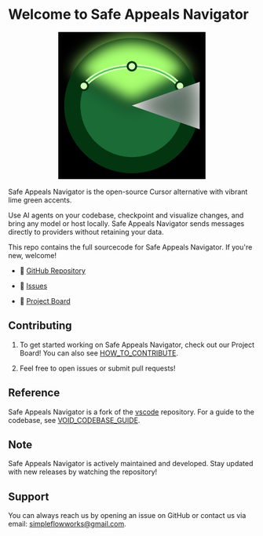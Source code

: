 # Welcome to Safe Appeals Navigator

<div align="center">
 <img
  src="./void_icons/slice_of_void.png"
   alt="Safe Appeals Navigator Welcome"
  width="300"
   height="300"
 />
</div>

Safe Appeals Navigator is the open-source Cursor alternative with vibrant lime green accents.

Use AI agents on your codebase, checkpoint and visualize changes, and bring any model or host locally. Safe Appeals Navigator sends messages directly to providers without retaining your data.

This repo contains the full sourcecode for Safe Appeals Navigator. If you're new, welcome!

- 🧭 [GitHub Repository](https://github.com/savagelysubtle/SafeAppeals2.0)

- 👋 [Issues](https://github.com/savagelysubtle/SafeAppeals2.0/issues)

- 🚙 [Project Board](https://github.com/savagelysubtle/SafeAppeals2.0/projects)

## Contributing

1. To get started working on Safe Appeals Navigator, check out our Project Board! You can also see [HOW_TO_CONTRIBUTE](https://github.com/savagelysubtle/SafeAppeals2.0/blob/main/HOW_TO_CONTRIBUTE.md).

2. Feel free to open issues or submit pull requests!

## Reference

Safe Appeals Navigator is a fork of the [vscode](https://github.com/microsoft/vscode) repository. For a guide to the codebase, see [VOID_CODEBASE_GUIDE](https://github.com/savagelysubtle/SafeAppeals2.0/blob/main/VOID_CODEBASE_GUIDE.md).

## Note

Safe Appeals Navigator is actively maintained and developed. Stay updated with new releases by watching the repository!

## Support

You can always reach us by opening an issue on GitHub or contact us via email: <simpleflowworks@gmail.com>.
